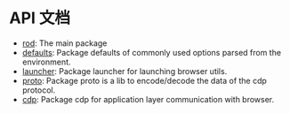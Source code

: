 # API 文档

- [rod](https://pkg.go.dev/github.com/go-rod/rod): The main package
- [defaults](https://pkg.go.dev/github.com/go-rod/rod/lib/defaults): Package defaults of commonly used options parsed from the environment.
- [launcher](https://pkg.go.dev/github.com/go-rod/rod/lib/launcher): Package launcher for launching browser utils.
- [proto](https://pkg.go.dev/github.com/go-rod/rod/lib/proto): Package proto is a lib to encode/decode the data of the cdp protocol.
- [cdp](https://pkg.go.dev/github.com/go-rod/rod/lib/cdp): Package cdp for application layer communication with browser.
